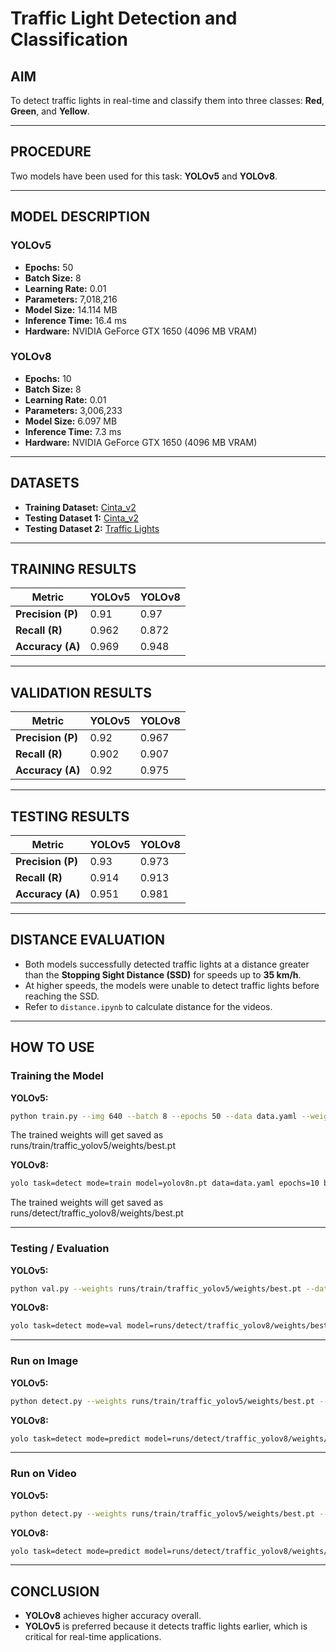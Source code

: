 # **Traffic Light Detection and Classification**

## **AIM**  
To detect traffic lights in real-time and classify them into three classes: **Red**, **Green**, and **Yellow**.

---

## **PROCEDURE**  
Two models have been used for this task: **YOLOv5** and **YOLOv8**.

---

## **MODEL DESCRIPTION**

### **YOLOv5**  
- **Epochs:** 50  
- **Batch Size:** 8  
- **Learning Rate:** 0.01  
- **Parameters:** 7,018,216  
- **Model Size:** 14.114 MB  
- **Inference Time:** 16.4 ms  
- **Hardware:** NVIDIA GeForce GTX 1650 (4096 MB VRAM)  

### **YOLOv8**  
- **Epochs:** 10  
- **Batch Size:** 8  
- **Learning Rate:** 0.01  
- **Parameters:** 3,006,233  
- **Model Size:** 6.097 MB  
- **Inference Time:** 7.3 ms  
- **Hardware:** NVIDIA GeForce GTX 1650 (4096 MB VRAM)  

---

## **DATASETS**  
- **Training Dataset:** [Cinta_v2](https://universe.roboflow.com/wawan-pradana/cinta_v2/browse)  
- **Testing Dataset 1:** [Cinta_v2](https://universe.roboflow.com/wawan-pradana/cinta_v2/browse)  
- **Testing Dataset 2:** [Traffic Lights](https://universe.roboflow.com/elec490/traffic_lights-tnrte)  

---

## **TRAINING RESULTS**

| Metric             | YOLOv5 | YOLOv8 |
|--------------------|--------|--------|
| **Precision (P)**  | 0.91   | 0.97   |
| **Recall (R)**     | 0.962  | 0.872  |
| **Accuracy (A)**   | 0.969  | 0.948  |

---

## **VALIDATION RESULTS**

| Metric             | YOLOv5 | YOLOv8 |
|--------------------|--------|--------|
| **Precision (P)**  | 0.92   | 0.967  |
| **Recall (R)**     | 0.902  | 0.907  |
| **Accuracy (A)**   | 0.92   | 0.975  |

---

## **TESTING RESULTS**

| Metric             | YOLOv5 | YOLOv8 |
|--------------------|--------|--------|
| **Precision (P)**  | 0.93   | 0.973  |
| **Recall (R)**     | 0.914  | 0.913  |
| **Accuracy (A)**   | 0.951  | 0.981  |

---

## **DISTANCE EVALUATION**  
- Both models successfully detected traffic lights at a distance greater than the **Stopping Sight Distance (SSD)** for speeds up to **35 km/h**.  
- At higher speeds, the models were unable to detect traffic lights before reaching the SSD.  
- Refer to `distance.ipynb` to calculate distance for the videos.

---

## **HOW TO USE**

### **Training the Model**

**YOLOv5:**
```bash
python train.py --img 640 --batch 8 --epochs 50 --data data.yaml --weights yolov5s.pt --name traffic_yolov5
```
The trained weights will get saved as runs/train/traffic_yolov5/weights/best.pt

**YOLOv8:**
```bash
yolo task=detect mode=train model=yolov8n.pt data=data.yaml epochs=10 batch=8 imgsz=640 name=traffic_yolov8
```

The trained weights will get saved as runs/detect/traffic_yolov8/weights/best.pt

---

### **Testing / Evaluation**

**YOLOv5:**
```bash
python val.py --weights runs/train/traffic_yolov5/weights/best.pt --data data.yaml --img 640
```

**YOLOv8:**
```bash
yolo task=detect mode=val model=runs/detect/traffic_yolov8/weights/best.pt data=data.yaml imgsz=640
```

---

### **Run on Image**

**YOLOv5:**
```bash
python detect.py --weights runs/train/traffic_yolov5/weights/best.pt --source path/to/image.jpg --img 640
```

**YOLOv8:**
```bash
yolo task=detect mode=predict model=runs/detect/traffic_yolov8/weights/best.pt source=path/to/image.jpg imgsz=640
```

---

### **Run on Video**

**YOLOv5:**
```bash
python detect.py --weights runs/train/traffic_yolov5/weights/best.pt --source path/to/video.mp4 --img 640
```

**YOLOv8:**
```bash
yolo task=detect mode=predict model=runs/detect/traffic_yolov8/weights/best.pt source=path/to/video.mp4 imgsz=640
```

---

## **CONCLUSION**  
- **YOLOv8** achieves higher accuracy overall.  
- **YOLOv5** is preferred because it detects traffic lights earlier, which is critical for real-time applications.
